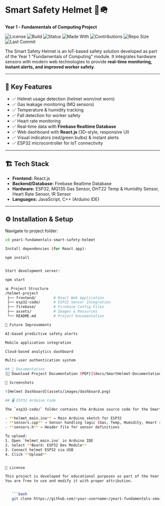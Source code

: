 # Smart Safety Helmet 🚨🪖
**Year 1 - Fundamentals of Computing Project**

![License](https://img.shields.io/badge/License-MIT-green.svg)
![Build](https://img.shields.io/badge/Build-Passing-brightgreen.svg)
![Status](https://img.shields.io/badge/Status-Active-blue.svg)
![Made With](https://img.shields.io/badge/Made%20With-React%20%7C%20Firebase%20%7C%20ESP32-orange.svg)
![Contributions](https://img.shields.io/badge/Contributions-Welcome-brightgreen.svg)
![Repo Size](https://img.shields.io/github/repo-size/your-username/year1-fundamentals-smart-safety-helmet)
![Last Commit](https://img.shields.io/github/last-commit/your-username/year1-fundamentals-smart-safety-helmet)

The Smart Safety Helmet is an IoT-based safety solution developed as part of the Year 1 "Fundamentals of Computing" module. It integrates hardware sensors with modern web technologies to provide **real-time monitoring, instant alerts, and improved worker safety**.

---

## 🔑 Key Features
- ✅ Helmet usage detection (helmet worn/not worn)
- ✅ Gas leakage monitoring (MQ sensors)
- ✅ Temperature & humidity tracking
- ✅ Fall detection for worker safety
- ✅ Heart rate monitoring
- ✅ Real-time data with **Firebase Realtime Database**
- ✅ Web dashboard with **React.js** (3D-style, responsive UI)
- ✅ Visual indicators (red/green bulbs) & instant alerts
- ✅ ESP32 microcontroller for IoT connectivity

---

## 🏗️ Tech Stack
- **Frontend:** React.js  
- **Backend/Database:** Firebase Realtime Database  
- **Hardware:** ESP32, MQ135 Gas Sensor, DHT22 Temp & Humidity Sensor, Heart Rate Sensor, IR Sensor  
- **Languages:** JavaScript, C++ (Arduino IDE)

---

## ⚙️ Installation & Setup
Navigate to project folder:
```bash
cd year1-fundamentals-smart-safety-helmet

Install dependencies (for React app):

npm install


Start development server:

npm start

📊 Project Structure
/helmet-project
 ├── frontend/        # React Web Application
 ├── esp32-code/      # ESP32 Sensor Integration
 ├── firebase/        # Firebase Config Files
 ├── assets/          # Images & Resources
 └── README.md        # Project Documentation

🚀 Future Improvements

AI-based predictive safety alerts

Mobile application integration

Cloud-based analytics dashboard

Multi-user authentication system

## 📑 Documentation
[📄 Download Project Documentation (PDF)](docs/SmartHelmet-Documentation.pdf)

📸 Screenshots

![Helmet Dashboard](assets/images/dashboard.png)

## 🖥️ ESP32 Arduino Code

The `esp32-code/` folder contains the Arduino source code for the Smart Safety Helmet project.

- **helmet_main.ino** → Main Arduino sketch for ESP32
- **sensors.cpp** → Sensor handling logic (Gas, Temp, Humidity, Heart rate, Fall detection)
- **sensors.h** → Header file for sensor definitions

To upload:
1. Open `helmet_main.ino` in Arduino IDE
2. Select **Board: ESP32 Dev Module**
3. Connect helmet ESP32 via USB
4. Click **Upload**


📜 License

This project is developed for educational purposes as part of the Year 1 - Fundamentals of Computing module.
You are free to use and modify it with proper attribution.


   ```bash
   git clone https://github.com/<your-username>/year1-fundamentals-smart-safety-helmet.git
